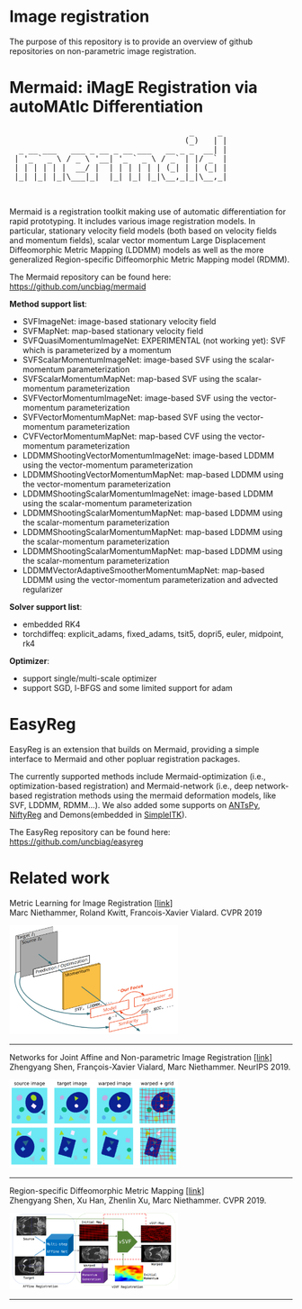 # Image registration

The purpose of this repository is to provide an overview of github repositories on non-parametric image registration.

# Mermaid: iMagE Registration via autoMAtIc Differentiation

<pre>
                                      _     _ 
                                     (_)   | |
  _ __ ___   ___ _ __ _ __ ___   __ _ _  __| |
 | '_ ` _ \ / _ \ '__| '_ ` _ \ / _` | |/ _` |
 | | | | | |  __/ |  | | | | | | (_| | | (_| |
 |_| |_| |_|\___|_|  |_| |_| |_|\__,_|_|\__,_|
                                                                                      
 </pre>                                       

Mermaid is a registration toolkit making use of automatic differentiation for rapid prototyping.
It includes various image registration models. In particular, stationary velocity field models
 (both based on velocity fields and momentum fields), scalar vector momentum Large
  Displacement Diffeomorphic Metric Mapping (LDDMM) models as well as the more generalized Region-specific Diffeomorphic Metric Mapping model (RDMM).


The Mermaid repository can be found here:
https://github.com/uncbiag/mermaid

**Method support list**:
* SVFImageNet: image-based stationary velocity field
* SVFMapNet: map-based stationary velocity field
* SVFQuasiMomentumImageNet: EXPERIMENTAL (not working yet): SVF which is parameterized by a momentum
* SVFScalarMomentumImageNet: image-based SVF using the scalar-momentum parameterization
* SVFScalarMomentumMapNet: map-based SVF using the scalar-momentum parameterization
* SVFVectorMomentumImageNet: image-based SVF using the vector-momentum parameterization
* SVFVectorMomentumMapNet: map-based SVF using the vector-momentum parameterization
* CVFVectorMomentumMapNet: map-based CVF using the vector-momentum parameterization
* LDDMMShootingVectorMomentumImageNet: image-based LDDMM using the vector-momentum parameterization
* LDDMMShootingVectorMomentumMapNet: map-based LDDMM using the vector-momentum parameterization
* LDDMMShootingScalarMomentumImageNet: image-based LDDMM using the scalar-momentum parameterization
* LDDMMShootingScalarMomentumMapNet: map-based LDDMM using the scalar-momentum parameterization
* LDDMMShootingScalarMomentumMapNet: map-based LDDMM using the scalar-momentum parameterization
* LDDMMShootingScalarMomentumMapNet: map-based LDDMM using the scalar-momentum parameterization
* LDDMMVectorAdaptiveSmootherMomentumMapNet: map-based LDDMM using the vector-momentum parameterization and advected regularizer


**Solver support list**:
* embedded RK4
* torchdiffeq: explicit_adams, fixed_adams, tsit5, dopri5, euler, midpoint, rk4


**Optimizer**:
* support single/multi-scale optimizer
* support SGD, l-BFGS and some limited support for adam


# EasyReg

EasyReg is an extension that builds on Mermaid, providing a simple interface to Mermaid and other popluar registration packages.

The currently supported methods include Mermaid-optimization (i.e., optimization-based registration) and Mermaid-network (i.e., deep network-based registration methods using the mermaid deformation models, like SVF, LDDMM, RDMM...).
We also added some supports on [ANTsPy](https://github.com/ANTsX/ANTsPy), [NiftyReg](http://cmictig.cs.ucl.ac.uk/wiki/index.php/NiftyReg) and Demons(embedded in [SimpleITK](http://www.simpleitk.org/SimpleITK/resources/software.html)).

The EasyReg repository can be found here:
https://github.com/uncbiag/easyreg



# Related work

Metric Learning for Image Registration [[link]](https://arxiv.org/pdf/1904.09524.pdf)\
Marc Niethammer, Roland Kwitt, Francois-Xavier Vialard. CVPR 2019

<img src="images/metric_learning.png" alt="metric_learning" width="300"/><br>
<hr>

Networks for Joint Affine and Non-parametric Image Registration [[link]](https://arxiv.org/pdf/1903.08811.pdf)\
Zhengyang Shen, François-Xavier Vialard, Marc Niethammer. NeurIPS 2019.

<img src="images/rdmm.png" alt="rdmm" width="300"/><br>
<hr>

Region-specific Diffeomorphic Metric Mapping [[link]](https://arxiv.org/pdf/1906.00139.pdf)\
Zhengyang Shen, Xu Han, Zhenlin Xu, Marc Niethammer. CVPR 2019.

<img src="images/avsm.png" alt="rdmm" width=300><br>
<hr>
